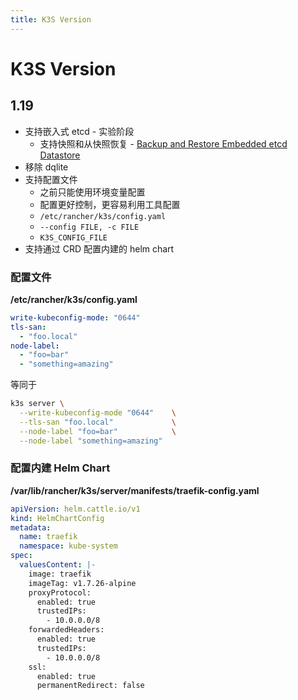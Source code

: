 ```yaml
---
title: K3S Version
---
```


# K3S Version

## 1.19
* 支持嵌入式 etcd - 实验阶段
  * 支持快照和从快照恢复 - [Backup and Restore Embedded etcd Datastore](https://rancher.com/docs/k3s/latest/en/backup-restore/)
* 移除 dqlite
* 支持配置文件
  * 之前只能使用环境变量配置
  * 配置更好控制，更容易利用工具配置
  * `/etc/rancher/k3s/config.yaml`
  * `--config FILE, -c FILE`
  * `K3S_CONFIG_FILE`
* 支持通过 CRD 配置内建的 helm chart

### 配置文件

__/etc/rancher/k3s/config.yaml__

```yaml
write-kubeconfig-mode: "0644"
tls-san:
  - "foo.local"
node-label:
  - "foo=bar"
  - "something=amazing"
```

等同于

```bash
k3s server \
  --write-kubeconfig-mode "0644"    \
  --tls-san "foo.local"             \
  --node-label "foo=bar"            \
  --node-label "something=amazing"
```

### 配置内建 Helm Chart

__/var/lib/rancher/k3s/server/manifests/traefik-config.yaml__

```yaml
apiVersion: helm.cattle.io/v1
kind: HelmChartConfig
metadata:
  name: traefik
  namespace: kube-system
spec:
  valuesContent: |-
    image: traefik
    imageTag: v1.7.26-alpine
    proxyProtocol:
      enabled: true
      trustedIPs:
        - 10.0.0.0/8
    forwardedHeaders:
      enabled: true
      trustedIPs:
        - 10.0.0.0/8
    ssl:
      enabled: true
      permanentRedirect: false
```
